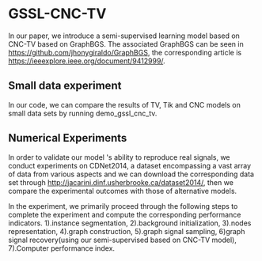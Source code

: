 # GSSL-CNC-TV
In our paper, we introduce a semi-supervised learning model based on CNC-TV based on GraphBGS.
The associated GraphBGS can be seen in <https://github.com/jhonygiraldo/GraphBGS>, the corresponding article is <https://ieeexplore.ieee.org/document/9412999/>.

## Small data experiment
In our code, we can compare the results of TV, Tik and CNC models on small data sets by running demo_gssl_cnc_tv.

## Numerical Experiments
In order to validate our model 's ability to reproduce real signals, we conduct experiments on CDNet2014, a dataset encompassing a vast array of data from various aspects and we can download the corresponding data set through <http://jacarini.dinf.usherbrooke.ca/dataset2014/>, then we  compare the experimental outcomes with those of alternative models.


In the experiment, we primarily proceed through the following steps to complete the experiment and compute the corresponding performance indicators.
1).instance segmentation, 2).background initialization, 3).nodes representation, 4).graph construction, 5).graph signal sampling, 6)graph signal recovery(using our semi-supervised based on CNC-TV model), 7).Computer performance index. 

